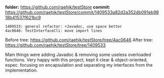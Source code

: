 **folder:** https://github.com/raehik/testStore
**commit:** https://github.com/raehik/testStore/commit/1409533a82d2a352db091eb9818b41537f621bc9

    1409533: general refactor: +Javadoc, use space better
    4ac0646: TestInterfaceCli: move import lines

Before tree: https://github.com/raehik/testStore/tree/4ac0646
After tree: https://github.com/raehik/testStore/tree/1409533

Main things were adding Javadoc & removing some useless overloaded
functions. Very happy with this project, kept it clear &
object-oriented, espec. focusing on encapsulation and separating my
interfaces from the implementation.
